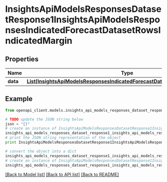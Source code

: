 # InsightsApiModelsResponsesDatasetResponse1InsightsApiModelsResponsesIndicatedForecastDatasetRowsIndicatedMargin


## Properties
Name | Type | Description | Notes
------------ | ------------- | ------------- | -------------
**data** | [**List[InsightsApiModelsResponsesIndicatedForecastDatasetRowsIndicatedMargin]**](InsightsApiModelsResponsesIndicatedForecastDatasetRowsIndicatedMargin.md) |  | [optional] 

## Example

```python
from openapi_client.models.insights_api_models_responses_dataset_response1_insights_api_models_responses_indicated_forecast_dataset_rows_indicated_margin import InsightsApiModelsResponsesDatasetResponse1InsightsApiModelsResponsesIndicatedForecastDatasetRowsIndicatedMargin

# TODO update the JSON string below
json = "{}"
# create an instance of InsightsApiModelsResponsesDatasetResponse1InsightsApiModelsResponsesIndicatedForecastDatasetRowsIndicatedMargin from a JSON string
insights_api_models_responses_dataset_response1_insights_api_models_responses_indicated_forecast_dataset_rows_indicated_margin_instance = InsightsApiModelsResponsesDatasetResponse1InsightsApiModelsResponsesIndicatedForecastDatasetRowsIndicatedMargin.from_json(json)
# print the JSON string representation of the object
print InsightsApiModelsResponsesDatasetResponse1InsightsApiModelsResponsesIndicatedForecastDatasetRowsIndicatedMargin.to_json()

# convert the object into a dict
insights_api_models_responses_dataset_response1_insights_api_models_responses_indicated_forecast_dataset_rows_indicated_margin_dict = insights_api_models_responses_dataset_response1_insights_api_models_responses_indicated_forecast_dataset_rows_indicated_margin_instance.to_dict()
# create an instance of InsightsApiModelsResponsesDatasetResponse1InsightsApiModelsResponsesIndicatedForecastDatasetRowsIndicatedMargin from a dict
insights_api_models_responses_dataset_response1_insights_api_models_responses_indicated_forecast_dataset_rows_indicated_margin_form_dict = insights_api_models_responses_dataset_response1_insights_api_models_responses_indicated_forecast_dataset_rows_indicated_margin.from_dict(insights_api_models_responses_dataset_response1_insights_api_models_responses_indicated_forecast_dataset_rows_indicated_margin_dict)
```
[[Back to Model list]](../README.md#documentation-for-models) [[Back to API list]](../README.md#documentation-for-api-endpoints) [[Back to README]](../README.md)


